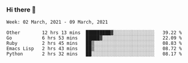 ### Hi there 👋

<!--START_SECTION:waka-->
```text
Week: 02 March, 2021 - 09 March, 2021

Other        12 hrs 13 mins  █████████▓░░░░░░░░░░░░░░░   39.22 % 
Go           6 hrs 53 mins   █████▓░░░░░░░░░░░░░░░░░░░   22.09 % 
Ruby         2 hrs 45 mins   ██▒░░░░░░░░░░░░░░░░░░░░░░   08.83 % 
Emacs Lisp   2 hrs 43 mins   ██▒░░░░░░░░░░░░░░░░░░░░░░   08.72 % 
Python       2 hrs 32 mins   ██░░░░░░░░░░░░░░░░░░░░░░░   08.17 % 
```
<!--END_SECTION:waka-->

<!--
**yqmmm/yqmmm** is a ✨ _special_ ✨ repository because its `README.md` (this file) appears on your GitHub profile.

Here are some ideas to get you started:

- 🔭 I’m currently working on ...
- 🌱 I’m currently learning ...
- 👯 I’m looking to collaborate on ...
- 🤔 I’m looking for help with ...
- 💬 Ask me about ...
- 📫 How to reach me: ...
- 😄 Pronouns: ...
- ⚡ Fun fact: ...
-->
